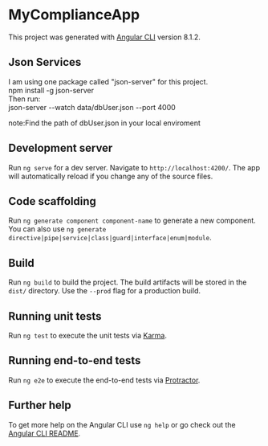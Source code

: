 # MyComplianceApp

This project was generated with [Angular CLI](https://github.com/angular/angular-cli) version 8.1.2.

## Json Services 

I am using one package called "json-server" for this project. <br />
npm install -g json-server <br />
Then run:  <br/>
json-server --watch <path>data/dbUser.json --port 4000 <br />

note:Find the path of dbUser.json in your local enviroment 

## Development server

Run `ng serve` for a dev server. Navigate to `http://localhost:4200/`. The app will automatically reload if you change any of the source files.

## Code scaffolding

Run `ng generate component component-name` to generate a new component. You can also use `ng generate directive|pipe|service|class|guard|interface|enum|module`.

## Build

Run `ng build` to build the project. The build artifacts will be stored in the `dist/` directory. Use the `--prod` flag for a production build.

## Running unit tests

Run `ng test` to execute the unit tests via [Karma](https://karma-runner.github.io).

## Running end-to-end tests

Run `ng e2e` to execute the end-to-end tests via [Protractor](http://www.protractortest.org/).

## Further help

To get more help on the Angular CLI use `ng help` or go check out the [Angular CLI README](https://github.com/angular/angular-cli/blob/master/README.md).
